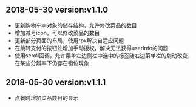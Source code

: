 2018-05-30 version:v1.1.0
---
* 更新购物车中对象的储存结构，允许修改菜品的数目
* 增加减号icon，可以修改菜品的数目
* 更新部分页面的布局，使用rpx解决自适应问题
* 在跳转支付的按钮处增加手动授权，解决无法获得userInfo的问题
* 使用scroll回调，允许菜单左边侧栏中选中的标签随右边菜单栏的划动改变，在某些分辨率下仍存在错位现象

2018-05-30 version:v1.1.1
---
* 点餐时增加菜品数目的显示